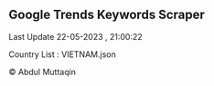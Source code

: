 

## Google Trends Keywords Scraper 
 
Last Update 22-05-2023 , 21:00:22

Country List :
VIETNAM.json



© Abdul Muttaqin 
